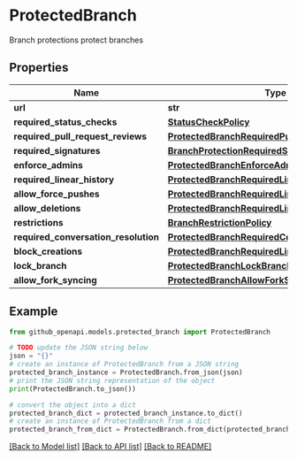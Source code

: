 # ProtectedBranch

Branch protections protect branches

## Properties

Name | Type | Description | Notes
------------ | ------------- | ------------- | -------------
**url** | **str** |  | 
**required_status_checks** | [**StatusCheckPolicy**](StatusCheckPolicy.md) |  | [optional] 
**required_pull_request_reviews** | [**ProtectedBranchRequiredPullRequestReviews**](ProtectedBranchRequiredPullRequestReviews.md) |  | [optional] 
**required_signatures** | [**BranchProtectionRequiredSignatures**](BranchProtectionRequiredSignatures.md) |  | [optional] 
**enforce_admins** | [**ProtectedBranchEnforceAdmins**](ProtectedBranchEnforceAdmins.md) |  | [optional] 
**required_linear_history** | [**ProtectedBranchRequiredLinearHistory**](ProtectedBranchRequiredLinearHistory.md) |  | [optional] 
**allow_force_pushes** | [**ProtectedBranchRequiredLinearHistory**](ProtectedBranchRequiredLinearHistory.md) |  | [optional] 
**allow_deletions** | [**ProtectedBranchRequiredLinearHistory**](ProtectedBranchRequiredLinearHistory.md) |  | [optional] 
**restrictions** | [**BranchRestrictionPolicy**](BranchRestrictionPolicy.md) |  | [optional] 
**required_conversation_resolution** | [**ProtectedBranchRequiredConversationResolution**](ProtectedBranchRequiredConversationResolution.md) |  | [optional] 
**block_creations** | [**ProtectedBranchRequiredLinearHistory**](ProtectedBranchRequiredLinearHistory.md) |  | [optional] 
**lock_branch** | [**ProtectedBranchLockBranch**](ProtectedBranchLockBranch.md) |  | [optional] 
**allow_fork_syncing** | [**ProtectedBranchAllowForkSyncing**](ProtectedBranchAllowForkSyncing.md) |  | [optional] 

## Example

```python
from github_openapi.models.protected_branch import ProtectedBranch

# TODO update the JSON string below
json = "{}"
# create an instance of ProtectedBranch from a JSON string
protected_branch_instance = ProtectedBranch.from_json(json)
# print the JSON string representation of the object
print(ProtectedBranch.to_json())

# convert the object into a dict
protected_branch_dict = protected_branch_instance.to_dict()
# create an instance of ProtectedBranch from a dict
protected_branch_from_dict = ProtectedBranch.from_dict(protected_branch_dict)
```
[[Back to Model list]](../README.md#documentation-for-models) [[Back to API list]](../README.md#documentation-for-api-endpoints) [[Back to README]](../README.md)


